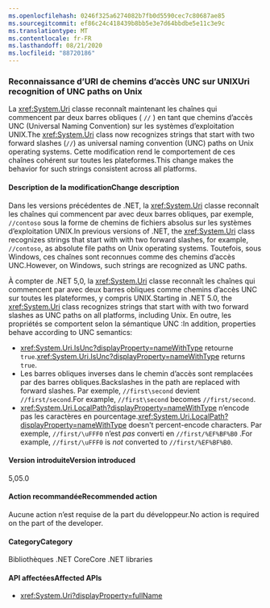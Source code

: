 ```yaml
---
ms.openlocfilehash: 0246f325a6274082b7fb0d5590cec7c80687ae85
ms.sourcegitcommit: ef86c24c418439b8bb5e3e7d64bbdbe5e11c3e9c
ms.translationtype: MT
ms.contentlocale: fr-FR
ms.lasthandoff: 08/21/2020
ms.locfileid: "88720186"
---
```

### <a name="uri-recognition-of-unc-paths-on-unix"></a><span data-ttu-id="eab07-101">Reconnaissance d’URI de chemins d’accès UNC sur UNIX</span><span class="sxs-lookup"><span data-stu-id="eab07-101">Uri recognition of UNC paths on Unix</span></span>

<span data-ttu-id="eab07-102">La <xref:System.Uri> classe reconnaît maintenant les chaînes qui commencent par deux barres obliques ( `//` ) en tant que chemins d’accès UNC (Universal Naming Convention) sur les systèmes d’exploitation UNIX.</span><span class="sxs-lookup"><span data-stu-id="eab07-102">The <xref:System.Uri> class now recognizes strings that start with two forward slashes (`//`) as universal naming convention (UNC) paths on Unix operating systems.</span></span> <span data-ttu-id="eab07-103">Cette modification rend le comportement de ces chaînes cohérent sur toutes les plateformes.</span><span class="sxs-lookup"><span data-stu-id="eab07-103">This change makes the behavior for such strings consistent across all platforms.</span></span>

#### <a name="change-description"></a><span data-ttu-id="eab07-104">Description de la modification</span><span class="sxs-lookup"><span data-stu-id="eab07-104">Change description</span></span>

<span data-ttu-id="eab07-105">Dans les versions précédentes de .NET, la <xref:System.Uri> classe reconnaît les chaînes qui commencent par avec deux barres obliques, par exemple, `//contoso` sous la forme de chemins de fichiers absolus sur les systèmes d’exploitation UNIX.</span><span class="sxs-lookup"><span data-stu-id="eab07-105">In previous versions of .NET, the <xref:System.Uri> class recognizes strings that start with with two forward slashes, for example, `//contoso`, as absolute file paths on Unix operating systems.</span></span> <span data-ttu-id="eab07-106">Toutefois, sous Windows, ces chaînes sont reconnues comme des chemins d’accès UNC.</span><span class="sxs-lookup"><span data-stu-id="eab07-106">However, on Windows, such strings are recognized as UNC paths.</span></span>

<span data-ttu-id="eab07-107">À compter de .NET 5,0, la <xref:System.Uri> classe reconnaît les chaînes qui commencent par avec deux barres obliques comme chemins d’accès UNC sur toutes les plateformes, y compris UNIX.</span><span class="sxs-lookup"><span data-stu-id="eab07-107">Starting in .NET 5.0,  the <xref:System.Uri> class recognizes strings that start with with two forward slashes as UNC paths on all platforms, including Unix.</span></span> <span data-ttu-id="eab07-108">En outre, les propriétés se comportent selon la sémantique UNC :</span><span class="sxs-lookup"><span data-stu-id="eab07-108">In addition, properties behave according to UNC semantics:</span></span>

- <span data-ttu-id="eab07-109"><xref:System.Uri.IsUnc?displayProperty=nameWithType> retourne `true`.</span><span class="sxs-lookup"><span data-stu-id="eab07-109"><xref:System.Uri.IsUnc?displayProperty=nameWithType> returns `true`.</span></span>
- <span data-ttu-id="eab07-110">Les barres obliques inverses dans le chemin d’accès sont remplacées par des barres obliques.</span><span class="sxs-lookup"><span data-stu-id="eab07-110">Backslashes in the path are replaced with forward slashes.</span></span> <span data-ttu-id="eab07-111">Par exemple, `//first\second` devient `//first/second`.</span><span class="sxs-lookup"><span data-stu-id="eab07-111">For example, `//first\second` becomes `//first/second`.</span></span>
- <span data-ttu-id="eab07-112"><xref:System.Uri.LocalPath?displayProperty=nameWithType> n’encode pas les caractères en pourcentage.</span><span class="sxs-lookup"><span data-stu-id="eab07-112"><xref:System.Uri.LocalPath?displayProperty=nameWithType> doesn't percent-encode characters.</span></span> <span data-ttu-id="eab07-113">Par exemple, `//first/\uFFF0` n’est *pas* converti en `//first/%EF%BF%B0` .</span><span class="sxs-lookup"><span data-stu-id="eab07-113">For example, `//first/\uFFF0` is *not* converted to `//first/%EF%BF%B0`.</span></span>

#### <a name="version-introduced"></a><span data-ttu-id="eab07-114">Version introduite</span><span class="sxs-lookup"><span data-stu-id="eab07-114">Version introduced</span></span>

<span data-ttu-id="eab07-115">5,0</span><span class="sxs-lookup"><span data-stu-id="eab07-115">5.0</span></span>

#### <a name="recommended-action"></a><span data-ttu-id="eab07-116">Action recommandée</span><span class="sxs-lookup"><span data-stu-id="eab07-116">Recommended action</span></span>

<span data-ttu-id="eab07-117">Aucune action n’est requise de la part du développeur.</span><span class="sxs-lookup"><span data-stu-id="eab07-117">No action is required on the part of the developer.</span></span>

#### <a name="category"></a><span data-ttu-id="eab07-118">Category</span><span class="sxs-lookup"><span data-stu-id="eab07-118">Category</span></span>

<span data-ttu-id="eab07-119">Bibliothèques .NET Core</span><span class="sxs-lookup"><span data-stu-id="eab07-119">Core .NET libraries</span></span>

#### <a name="affected-apis"></a><span data-ttu-id="eab07-120">API affectées</span><span class="sxs-lookup"><span data-stu-id="eab07-120">Affected APIs</span></span>

- <xref:System.Uri?displayProperty=fullName>

<!--

#### Affected APIs

- `T:System.Uri`

-->
